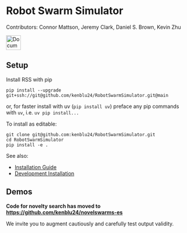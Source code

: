 # Robot Swarm Simulator
Contributors: Connor Mattson, Jeremy Clark, Daniel S. Brown, Kevin Zhu

[<img src="https://gist.githubusercontent.com/cxmeel/0dbc95191f239b631c3874f4ccf114e2/raw/documentation.svg" alt="Documentation" height="40" />](https://kenblu24.github.io/RobotSwarmSimulator/)


## Setup
Install RSS with pip
    
    pip install --upgrade git+ssh://git@github.com/kenblu24/RobotSwarmSimulator.git@main

or, for faster install with uv (`pip install uv`) preface any pip commands with `uv`, i.e. `uv pip install...`

To install as editable:

    git clone git@github.com:kenblu24/RobotSwarmSimulator.git
    cd RobotSwarmSimulator
    pip install -e .

See also:
* [Installation Guide](https://kenblu24.github.io/RobotSwarmSimulator/guide/install.html)
* [Development Installation](https://kenblu24.github.io/RobotSwarmSimulator/devel/install.html)

<!-- Test Simulation

    python -m demo.simulation.cyclic_pursuit

Test Evolution (Novelty Search) - Will take a long time to evolve.

    python -m demo.evolution.novelty_search -->


## Demos

**Code for novelty search has moved to https://github.com/kenblu24/novelswarms-es**

We invite you to augment cautiously and carefully test output validity.
